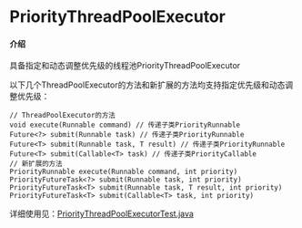 # PriorityThreadPoolExecutor

#### 介绍
具备指定和动态调整优先级的线程池PriorityThreadPoolExecutor

以下几个ThreadPoolExecutor的方法和新扩展的方法均支持指定优先级和动态调整优先级：
```
// ThreadPoolExecutor的方法
void execute(Runnable command) // 传递子类PriorityRunnable
Future<?> submit(Runnable task) // 传递子类PriorityRunnable
Future<T> submit(Runnable task, T result) // 传递子类PriorityRunnable
Future<T> submit(Callable<T> task) // 传递子类PriorityCallable
// 新扩展的方法
PriorityRunnable execute(Runnable command, int priority)
PriorityFutureTask<?> submit(Runnable task, int priority)
PriorityFutureTask<T> submit(Runnable task, T result, int priority)
PriorityFutureTask<T> submit(Callable<T> task, int priority)
```

详细使用见：[PriorityThreadPoolExecutorTest.java](https://gitee.com/wlfcolin/PriorityThreadPoolExecutor/blob/master/priority-thread-pool-executor/src/test/java/me/andy5/util/concurrent/test/PriorityThreadPoolExecutorTest.java)